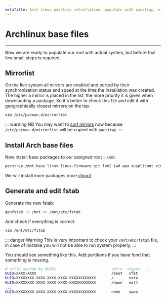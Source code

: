 ```yaml
---
metaTitle: Arch linux pacstrap intsallation, populate with pacstrap, mirrorlist pacstrap, base arch files, generate fstab.
---
```

# Archlinux base files
---
Now we are ready to populate our root with actual system, but before that few small steps is required.

## Mirrorlist
On the live system all mirrors are enabled and sorted by their synchronization status and speed at the time the installation was created.
The higher a mirror is placed in the list, the more priority it is given when downloading a package.
So it's better to check this file and edit it with geographically closest mirrors on the top.
```sh
vim /etc/pacman.d/mirrorlist
```
::: warning NB
You may want to [sort mirrors](https://wiki.archlinux.org/index.php/Mirrors#Soring_mirrors) now because `/etc/pacman.d/mirrorlist` will be copied with `pacstrap`.
:::

## Install Arch base files
<a id="arch-base-files"></a>
Now install base packages to our assigned root - `/mnt`.   
```sh
pacstrap /mnt base linux linux-firmware git lvm2 iwd wpa_supplicant vim
```
We will install more packages once [chroot]()

## Generate and edit fstab
<a id="generate-and-edit-fstab"></a>
Generate the new fstab:
```sh
genfstab -U /mnt >> /mnt/etc/fstab
```
And check if everything is correct:
```sh
vim /mnt/etc/fstab
```
::: danger Warning
This is very important to check your `/mnt/etc/fstab` file, in case of mistake you will not be able to run system properly.
:::

You should see something like this. Add partitions if you have fond that something is missing.
```sh
# <file system by UUID>                         <dir>  <type>   ...
UUID=XXXX-XXXX                                  /boot   vfat            
UUID=XXXXXXXX-XXXX-XXXX-XXXX-XXXXXXXXXXXX       /       ext4            
UUID=XXXXXXXX-XXXX-XXXX-XXXX-XXXXXXXXXXXX       /home   ext4            
...
UUID=XXXXXXXX-XXXX-XXXX-XXXX-XXXXXXXXXXXX       none    swap            
```
